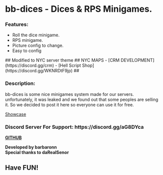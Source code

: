 <h1>bb-dices - Dices & RPS Minigames.</h1>
<h3>Features:</h4>
<ul><li>Roll the dice minigame.</li>
<li>RPS minigame.</li>
<li>Picture config to change.</li>
<li>Easy to config</li></ul>
##
Modified to NYC server theme
## NYC MAPS
- [CRM DEVELOPMENT](https://discord.gg/crm)  
- [Hell Script Shop](https://discord.gg/WKNRDtF9jp) 
##
<h3>Description:</h3>
<p>bb-dices is some nice minigames system made for our servers. unfortunately, it was leaked and we found out that some peoples are selling it. So we decided to post it here so everyone can use it for free.</p>
<p><a title="Youtube Showcase" href="https://streamable.com/dvakk0" target="_blank" rel="noopener">Showcase</a> 

<h3>Discord Server For Support: https://discord.gg/aG8DYca</h3>

<p><strong><a title="GITHUB" href="https://github.com/BarBaroNN/bb-queue" target="_blank" rel="noopener">GITHUB</a></strong></p>
<p><strong>Developed by barbaronn<br />Special thanks to daRealSenor</strong></p>
<h2>Have FUN!</h2>
